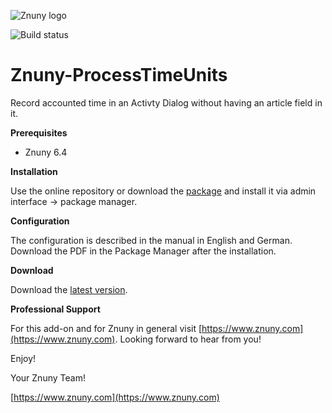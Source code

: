 ![Znuny logo](https://www.znuny.com/assets/images/logo_small.png)


![Build status](https://badge.proxy.znuny.com/Znuny4OTRS-ProcessTimeUnits/rel-6_4)

Znuny-ProcessTimeUnits
=================
Record accounted time in an Activty Dialog without having an article field in it.

**Prerequisites**

- Znuny 6.4

**Installation**

Use the online repository or download the [package](https://addons.znuny.com/api/addon_repos/public/2397/latest) and install it via admin interface -> package manager.

**Configuration**

The configuration is described in the manual in English and German. Download the PDF in the Package Manager after the installation.

**Download**

Download the [latest version](https://addons.znuny.com/api/addon_repos/public/2397/latest).

**Professional Support**

For this add-on and for Znuny in general visit [https://www.znuny.com](https://www.znuny.com). Looking forward to hear from you!

Enjoy!

Your Znuny Team!

[https://www.znuny.com](https://www.znuny.com)
